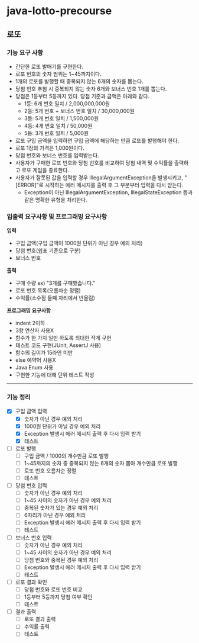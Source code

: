 # java-lotto-precourse

## 로또

### 기능 요구 사항
- 간단한 로또 발매기를 구현한다.
- 로또 번호의 숫자 범위는 1~45까지이다.
- 1개의 로또를 발행할 때 중복되지 않는 6개의 숫자를 뽑는다.
- 당첨 번호 추첨 시 중복되지 않는 숫자 6개와 보너스 번호 1개를 뽑는다.
- 당첨은 1등부터 5등까지 있다. 당첨 기준과 금액은 아래와 같다.
  - 1등: 6개 번호 일치 / 2,000,000,000원
  - 2등: 5개 번호 + 보너스 번호 일치 / 30,000,000원
  - 3등: 5개 번호 일치 / 1,500,000원
  - 4등: 4개 번호 일치 / 50,000원
  - 5등: 3개 번호 일치 / 5,000원
- 로또 구입 금액을 입력하면 구입 금액에 해당하는 만큼 로또를 발행해야 한다.
- 로또 1장의 가격은 1,000원이다.
- 당첨 번호와 보너스 번호를 입력받는다.
- 사용자가 구매한 로또 번호와 당첨 번호를 비교하여 당첨 내역 및 수익률을 출력하고 로또 게임을 종료한다.
- 사용자가 잘못된 값을 입력할 경우 IllegalArgumentException을 발생시키고, "[ERROR]"로 시작하는 에러 메시지를 출력 후 그 부분부터 입력을 다시 받는다.
  - Exception이 아닌 IllegalArgumentException, IllegalStateException 등과 같은 명확한 유형을 처리한다.

### 입출력 요구사항 및 프로그래밍 요구사항
**입력**
- 구입 금액(구입 금액이 1000원 단위가 아닌 경우 예외 처리)
- 당첨 번호(쉽표 기준으로 구분)
- 보너스 번호

**출력**
- 구매 수량 ex) "3개를 구매했습니다."
- 로또 번호 목록(오름차순 정렬)
- 수익률(소수점 둘째 자리에서 반올림)

**프로그래밍 요구사항**
- indent 2이하
- 3항 연산자 사용X
- 함수가 한 가지 일만 하도록 최대한 작게 구현
- 테스트 코드 구현(JUnit, AssertJ 사용)
- 함수의 길이가 15라인 미만
- else 예약어 사용X
- Java Enum 사용
- 구현한 기능에 대해 단위 테스트 작성

---

### 기능 정리
- [x] 구입 금액 입력
  - [x] 숫자가 아닌 경우 예외 처리
  - [x] 1000원 단위가 아닐 경우 예외 처리
  - [x] Exception 발생시 에러 메시지 출력 후 다시 입력 받기
  - [x] 테스트
- [ ] 로또 발행
  - [ ] 구입 금액 / 1000의 개수만큼 로또 발행
  - [ ] 1~45까지의 숫자 중 중복되지 않는 6개의 숫자 뽑아 개수만큼 로또 발행
  - [ ] 로또 번호 오름차순 정렬
  - [ ] 테스트
- [ ] 당첨 번호 입력
  - [ ] 숫자가 아닌 경우 예외 처리
  - [ ] 1~45 사이의 숫자가 아닌 경우 예외 처리
  - [ ] 중복된 숫자가 있는 경우 예외 처리
  - [ ] 6자리가 아닌 경우 예외 처리
  - [ ] Exception 발생시 에러 메시지 출력 후 다시 입력 받기
  - [ ] 테스트
- [ ] 보너스 번호 입력
  - [ ] 숫자가 아닌 경우 예외 처리
  - [ ] 1~45 사이의 숫자가 아닌 경우 예외 처리
  - [ ] 당첨 번호와 중복된 경우 예외 처리
  - [ ] Exception 발생시 에러 메시지 출력 후 다시 입력 받기
  - [ ] 테스트
- [ ] 로또 결과 확인
  - [ ] 당첨 번호와 로또 번호 비교
  - [ ] 1등부터 5등까지 당첨 여부 확인
  - [ ] 테스트
- [ ] 결과 출력
  - [ ] 로또 결과 출력
  - [ ] 수익률 출력
  - [ ] 테스트